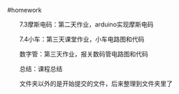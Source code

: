 #homework

&emsp;&emsp;7.3摩斯电码：第二天作业，arduino实现摩斯电码

&emsp;&emsp;7.4小车：第三天课堂作业，小车电路图和代码

&emsp;&emsp;数字管：第三天作业，报关数码管电路图和代码

&emsp;&emsp;总结：课程总结

&emsp;&emsp;文件夹以外的是开始提交的文件，后来整理到文件夹里了
